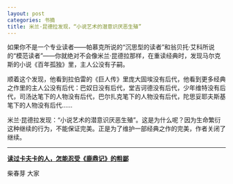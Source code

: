 ```yaml
---
layout: post
categories: 书摘
title: 米兰·昆德拉发现，“小说艺术的潜意识厌恶生殖”
---
```


如果你不是一个专业读者——帕慕克所说的“沉思型的读者”和翁贝托·艾科所说的“模范读者”——你就绝对不会像米兰·昆德拉那样，在重读经典时，发现马尔克斯的小说《百年孤独》里，主人公没有子嗣。

顺着这个发现，他看到拉伯雷的《巨人传》里庞大固埃没有后代，他看到更多经典之作里的主人公没有后代：巴奴日没有后代，堂吉诃德没有后代，少年维特没有后代，司汤达笔下的人物没有后代，巴尔扎克笔下的人物没有后代，陀思妥耶夫斯基笔下的人物没有后代……

米兰·昆德拉发现：“小说艺术的潜意识厌恶生殖”。这是为什么呢？因为生命繁衍这种继续的行为，不能保证完美。正是为了维护一部经典之作的完美，作者关闭了继续。

---

**[读过卡夫卡的人，怎能忍受《鹿鼎记》的粗鄙](https://mp.weixin.qq.com/s/yrVO7JJvjQHA0wqwcNVe4A)**

柴春芽 大家